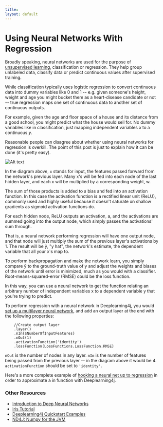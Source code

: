 ```yaml
---
title: 
layout: default
---
```


# Using Neural Networks With Regression

Broadly speaking, neural networks are used for the purpose of [unsupervised learning](../unsupervised-learning.html), classification or regression. They help group unlabeled data, classify data or predict continuous values after supervised training. 

While classification typically uses logistic regression to convert continuous data into dummy variables like 0 and 1 -- e.g. given someone's height, weight and age you might bucket them as a heart-disease candidate or not -- true regression maps one set of continuous data to another set of continuous outputs. 

For example, given the age and floor space of a house and its distance from a good school, you might predict what the house would sell for. No dummy variables like in classification, just mapping independent variables *x* to a continuous *y*.

Reasonable people can disagree about whether using neural networks for regression is overkill. The point of this post is just to explain how it can be done (it's pretty easy).

![Alt text](../img/neural-network-regression.png)

In the diagram above, `x` stands for input, the features passed forward from the network's previous layer. Many x's will be fed into each node of the last hidden layer, and each x will be multiplied by a corresponding weight, w.

The sum of those products is added to a bias and fed into an activation function. In this case the activation function is a rectified linear unit (ReLU), commonly used and highly useful because it doesn't saturate on shallow gradients as sigmoid activation functions do.
 
For each hidden node, ReLU outputs an activation, a, and the activations are summed going into the output node, which simply passes the activations' sum through. 

That is, a neural network performing regression will have one output node, and that node will just multiply the sum of the previous layer's activations by 1. The result will be ŷ, "y hat", the network's estimate, the dependent variable that all your x's map to. 

To perform backpropagation and make the network learn, you simply compare ŷ to the ground-truth value of y and adjust the weights and biases of the network until error is minimized, much as you would with a classifier. Root-means-squared-error (RMSE) could be the loss function. 

In this way, you can use a neural network to get the function relating an arbitrary number of independent variables x to a dependent variable y that you're trying to predict. 

To perform regression with a neural network in Deeplearning4j, you would [set up a multilayer neural network](../iris-flower-dataset-tutorial.html), and add an output layer at the end with the following properties:

		//Create output layer
		.layer()
		.nIn($NumberOfInputFeatures)
		.nOut(1)
		.activationFunction('identity')
		.lossFunction(LossFunctions.LossFunction.RMSE)

`nOut` is the number of nodes in any layer. `nIn` is the number of features being passed from the previous layer -- in the diagram above it would be 4. `activationFunction` should be set to `'identity'`.

Here's a more complete example of [hooking a neural net up to regression](http://pastebin.com/3uyKyCPU) in order to approximate a in function with Deeplearning4j. 

### Other Resources

* [Introduction to Deep Neural Networks](../neuralnet-overview.html)
* [Iris Tutorial](../iris-flower-dataset-tutorial.html)
* [Deeplearning4j Quickstart Examples](../quickstart.html)
* [ND4J: Numpy for the JVM](http://nd4j.org)
